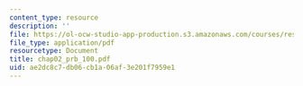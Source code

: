 ```yaml
---
content_type: resource
description: ''
file: https://ol-ocw-studio-app-production.s3.amazonaws.com/courses/res-6-001-continuum-electromechanics-spring-2009/ae2dc8c7db06cb1a06af3e201f7959e1_chap02_prb_100.pdf
file_type: application/pdf
resourcetype: Document
title: chap02_prb_100.pdf
uid: ae2dc8c7-db06-cb1a-06af-3e201f7959e1
---
```

